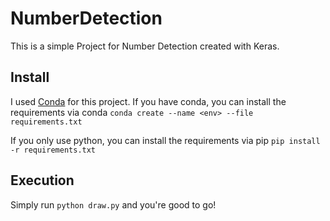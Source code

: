 # NumberDetection
This is a simple Project for Number Detection created with Keras.

## Install
I used [Conda](https://docs.conda.io/en/latest/miniconda.html) for this project. 
If you have conda, you can install the requirements via conda
``conda create --name <env> --file requirements.txt``

If you only use python, you can install the requirements via pip
``pip install -r requirements.txt``

## Execution
Simply run ``python draw.py`` and you're good to go!
